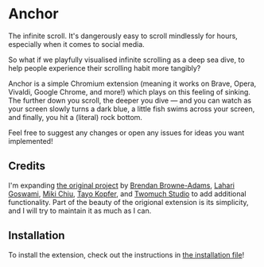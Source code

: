 # Anchor

The infinite scroll. It's dangerously easy to scroll mindlessly for hours, especially when it comes to social media.
 
So what if we playfully visualised infinite scrolling as a deep sea dive, to help people experience their scrolling habit more tangibly?
 
Anchor is a simple Chromium extension (meaning it works on Brave, Opera, Vivaldi, Google Chrome, and more!) which plays on this feeling of sinking. The further down you scroll, the deeper you dive — and you can watch as your screen slowly turns a dark blue, a little fish swims across your screen, and finally, you hit a (literal) rock bottom.

Feel free to suggest any changes or open any issues for ideas you want implemented!

## Credits
 
I'm expanding [the original project](https://experiments.withgoogle.com/anchor) by [Brendan Browne-Adams](https://www.brendanbrownedesigns.com/), [Lahari Goswami](https://laharigoswami.cargo.site), [Miki Chiu](https://www.mikichiu.com), [Tayo Kopfer](https://tayo.co.za), and [Twomuch Studio](https://twomuch.studio) to add additional functionality. Part of the beauty of the origional extension is its simplicity, and I will try to maintain it as much as I can.

## Installation

To install the extension, check out the instructions in [the installation file](INSTALLATION.md)!
